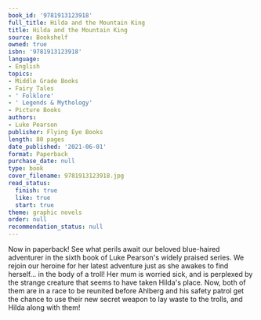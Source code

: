 ```yaml
---
book_id: '9781913123918'
full_title: Hilda and the Mountain King
title: Hilda and the Mountain King
source: Bookshelf
owned: true
isbn: '9781913123918'
language:
- English
topics:
- Middle Grade Books
- Fairy Tales
- ' Folklore'
- ' Legends & Mythology'
- Picture Books
authors:
- Luke Pearson
publisher: Flying Eye Books
length: 80 pages
date_published: '2021-06-01'
format: Paperback
purchase_date: null
type: book
cover_filename: 9781913123918.jpg
read_status:
  finish: true
  like: true
  start: true
theme: graphic novels
order: null
recommendation_status: null
---
```

Now in paperback! See what perils await our beloved blue-haired adventurer in the sixth book of Luke Pearson's widely praised series.
We rejoin our heroine for her latest adventure just as she awakes to find herself... in the body of a troll! Her mum is worried sick, and is perplexed by the strange creature that seems to have taken Hilda's place. Now, both of them are in a race to be reunited before Ahlberg and his safety patrol get the chance to use their new secret weapon to lay waste to the trolls, and Hilda along with them!

